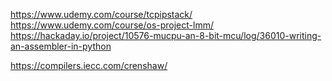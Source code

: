 https://www.udemy.com/course/tcpipstack/
https://www.udemy.com/course/os-project-lmm/
https://hackaday.io/project/10576-mucpu-an-8-bit-mcu/log/36010-writing-an-assembler-in-python

https://compilers.iecc.com/crenshaw/
